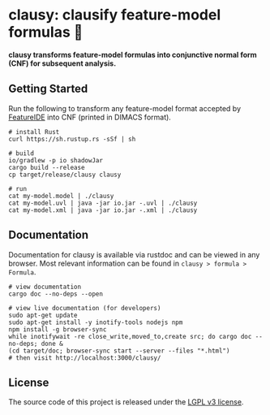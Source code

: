 # clausy: clausify feature-model formulas 🎅

**clausy transforms feature-model formulas into conjunctive normal form (CNF) for subsequent analysis.**

## Getting Started

Run the following to transform any feature-model format accepted by [FeatureIDE](https://featureide.github.io/) into CNF (printed in DIMACS format).

```
# install Rust
curl https://sh.rustup.rs -sSf | sh

# build
io/gradlew -p io shadowJar
cargo build --release
cp target/release/clausy clausy

# run
cat my-model.model | ./clausy
cat my-model.uvl | java -jar io.jar -.uvl | ./clausy
cat my-model.xml | java -jar io.jar -.xml | ./clausy
```

## Documentation

Documentation for clausy is available via rustdoc and can be viewed in any browser.
Most relevant information can be found in `clausy > formula > Formula`.

```
# view documentation
cargo doc --no-deps --open

# view live documentation (for developers)
sudo apt-get update
sudo apt-get install -y inotify-tools nodejs npm
npm install -g browser-sync
while inotifywait -re close_write,moved_to,create src; do cargo doc --no-deps; done &
(cd target/doc; browser-sync start --server --files "*.html")
# then visit http://localhost:3000/clausy/
```

## License

The source code of this project is released under the [LGPL v3 license](LICENSE.txt).